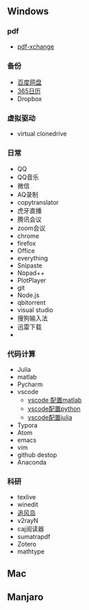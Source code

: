 ## Windows

### pdf

- [pdf-xchange](https://www.tracker-software.com/)

### 备份

- [百度网盘](https://pan.baidu.com/disk/home?_at_=1614562845957#/all?path=%2F&vmode=list)
- [365日历](http://www.365rili.com/)
- Dropbox

### 虚拟驱动

- virtual clonedrive

### 日常

- QQ
- QQ音乐
- 微信
- AQ录制
- copytranslator
- 虎牙直播
- 腾讯会议
- zoom会议
- chrome
- firefox
- Office
- everything
- Snipaste
- Nopad++
- PlotPlayer
- git
- Node.js
- qbitorrent
- visual studio
- 搜狗输入法
- 迅雷下载
- 

### 代码计算

- Julia
- matlab
- Pycharm
- vscode
  - [vscode 配置matlab](https://www.bilibili.com/video/BV1U54y1X7Eq?t=9)
  - [vscode配置python](https://www.youtube.com/watch?v=tS4beaq9ies&t=799s&ab_channel=%E6%B2%88%E5%BC%98%E5%93%B2)
  - [vscode配置julia](https://www.youtube.com/watch?v=7M8e2Q5BirA&t=1141s&ab_channel=juliafortalentedamateurs)
- Typora
- Atom
- emacs
- vim
- github destop
- Anaconda

### 科研

- texlive
- winedit
- [追风岛](https://go.zhuifengdao.org/)
- v2rayN
- caj阅读器
- sumatrapdf
- Zotero
- mathtype

## Mac

## Manjaro



